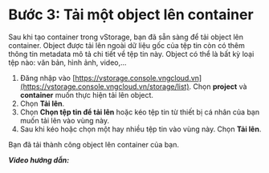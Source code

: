 # Bước 3: Tải một object lên container

Sau khi tạo container trong vStorage, bạn đã sẵn sàng để tải object lên container. Object được tải lên ngoài dữ liệu gốc của tệp tin còn có thêm thông tin metadata mô tả chi tiết về tệp tin này. Object có thể là bất kỳ loại tệp nào: văn bản, hình ảnh, video,…

1. Đăng nhập vào [https://vstorage.console.vngcloud.vn](https://vstorage.console.vngcloud.vn/storage/list). Chọn **project** và **container** muốn thực hiện tải lên object.
2. Chọn **Tải lên**.
3. Chọn **Chọn tệp tin để tải lên** hoặc kéo tệp tin từ thiết bị cá nhân của bạn muốn tải lên vào vùng này.
4. Sau khi kéo hoặc chọn một hay nhiều tệp tin vào vùng này. Chọn **Tải lên**.

Bạn đã tải thành công object lên container của bạn.

_**Video hướng dẫn:**_



<figure><img src="../../../../.gitbook/assets/Tai_len_tep_tin.gif" alt=""><figcaption></figcaption></figure>


